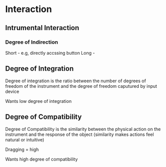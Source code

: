 # Interaction

## Intrumental Interaction

### Degree of Indirection

Short - e.g, directly accssing button
Long - 

## Degree of Integration 

Degree of integration is the ratio between the number of degrees of freedom of the instrument and the degree of freedom caputured by input device

Wants low degree of integration

## Degree of Compatibility
Degree of Compatibility is the similarity between the physical action on the instrument and the response of the object (similarity makes actions feel natural or intuitive)

Dragging = high

Wants high degree of compatibility

